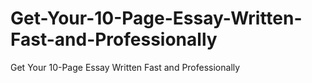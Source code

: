 # Get-Your-10-Page-Essay-Written-Fast-and-Professionally
Get Your 10-Page Essay Written Fast and Professionally
